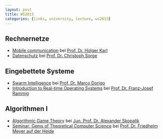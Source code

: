 ```yaml
---
layout: post
title: WS2013
categories: [links, university, lecture, ws2013]
---
```


Rechnernetze
------------
- [Mobile communication](http://www.cs.uni-paderborn.de/fachgebiete/fachgebiet-rechnernetze/lehre/lehrveranstaltungen/vl-mobilkommunikation.html) bei [Prof. Dr. Holger Karl](http://www.cs.uni-paderborn.de/fachgebiete/fachgebiet-rechnernetze/people/hk.html)
- [Datenschutz](http://www.cs.uni-paderborn.de/fachgebiete/fg-netsec/lehre/ws1314/datenschutz.html) bei [Prof. Dr. Christoph Sorge](http://www.cs.uni-paderborn.de/?csorge)

Eingebettete Systeme
--------------------
- [Swarm Intelligence](http://www.cs.uni-paderborn.de/fachgebiete/fg-dorigo/teaching.html) bei [Prof. Dr. Marco Dorigo](http://www.cs.uni-paderborn.de/fachgebiete/fg-dorigo/research-group/marco-dorigo.html)
- [Introduction to Real-time Operating Systems](https://www.hni.uni-paderborn.de/en/design-of-distributed-embedded-systems/teaching/) bei [Prof. Dr. Franz-Josef Rammig](https://www.hni.uni-paderborn.de/en/design-of-distributed-embedded-systems/staff/112491383501926/)

Algorithmen I
-------------
- [Algorithmic Game Theory](https://www.hni.uni-paderborn.de/alg/teaching/algogt/) bei [Jun. Prof. Dr. Alexander Skopalik](http://www.hni.uni-paderborn.de/alg/mitarbeiter/skopalik/)
- [Seminar: Gems of Theoretical Computer Science](https://www.hni.uni-paderborn.de/alg/teaching/perlen/) bei [Prof. Dr. Friedhelm Meyer auf der Heide](http://www.hni.uni-paderborn.de/alg/mitarbeiter/fmadh/)
